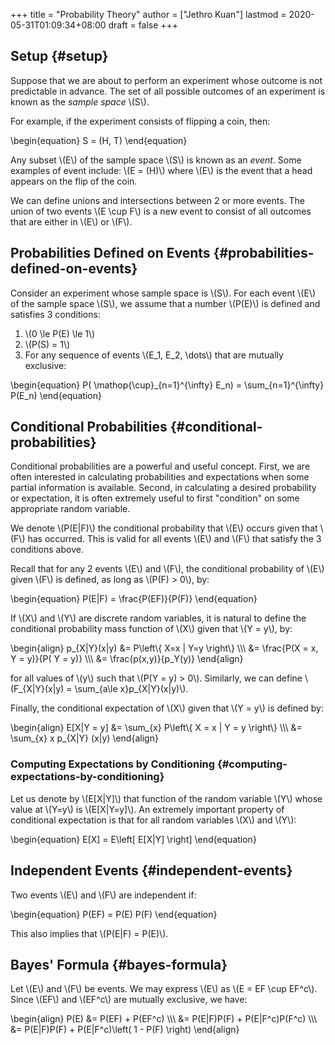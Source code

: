 +++
title = "Probability Theory"
author = ["Jethro Kuan"]
lastmod = 2020-05-31T01:09:34+08:00
draft = false
+++

## Setup {#setup}

Suppose that we are about to perform an experiment whose outcome is
not predictable in advance. The set of all possible outcomes of an
experiment is known as the _sample space_ \\(S\\).

For example, if the experiment consists of flipping a coin, then:

\begin{equation}
S = (H, T)
\end{equation}

Any subset \\(E\\) of the sample space \\(S\\) is known as an _event_. Some
examples of event include: \\(E = (H)\\) where \\(E\\) is the event that a
head appears on the flip of the coin.

We can define unions and intersections between 2 or more events. The
union of two events \\(E \cup F\\) is a new event to consist of all
outcomes that are either in \\(E\\) or \\(F\\).

## Probabilities Defined on Events {#probabilities-defined-on-events}

Consider an experiment whose sample space is \\(S\\). For each event \\(E\\)
of the sample space \\(S\\), we assume that a number \\(P(E)\\) is defined and
satisfies 3 conditions:

1.  \\(0 \le P(E) \le 1\\)
2.  \\(P(S) = 1\\)
3.  For any sequence of events \\(E_1, E_2, \dots\\) that are mutually
    exclusive:

\begin{equation}
P( \mathop{\cup}\_{n=1}^{\infty} E_n) = \sum\_{n=1}^{\infty} P(E_n)
\end{equation}

## Conditional Probabilities {#conditional-probabilities}

Conditional probabilities are a powerful and useful concept. First, we
are often interested in calculating probabilities and expectations
when some partial information is available. Second, in calculating a
desired probability or expectation, it is often extremely useful to
first "condition" on some appropriate random variable.

We denote \\(P(E|F)\\) the conditional probability that \\(E\\) occurs given
that \\(F\\) has occurred. This is valid for all events \\(E\\) and \\(F\\) that
satisfy the 3 conditions above.

Recall that for any 2 events \\(E\\) and \\(F\\), the conditional probability
of \\(E\\) given \\(F\\) is defined, as long as \\(P(F) > 0\\), by:

\begin{equation}
P(E|F) = \frac{P(EF)}{P(F)}
\end{equation}

If \\(X\\) and \\(Y\\) are discrete random variables, it is natural to define
the conditional probability mass function of \\(X\\) given that \\(Y = y\\),
by:

\begin{align}
p\_{X|Y}(x|y) &= P\left\\{ X=x | Y=y \right\\} \\\\\\
&= \frac{P(X = x, Y = y)}{P( Y = y)} \\\\\\
&= \frac{p(x,y)}{p_Y(y)}
\end{align}

for all values of \\(y\\) such that \\(P(Y = y) > 0\\). Similarly, we can
define \\(F\_{X|Y}(x|y) = \sum\_{a\le x}p\_{X|Y}(x|y)\\).

Finally, the conditional expectation of \\(X\\) given that \\(Y = y\\) is
defined by:

\begin{align}
E[X|Y = y] &= \sum\_{x} P\left\\{ X = x | Y = y \right\\} \\\\\\
&= \sum\_{x} x p\_{X|Y} (x|y)
\end{align}

### Computing Expectations by Conditioning {#computing-expectations-by-conditioning}

Let us denote by \\(E[X|Y]\\) that function of the random variable \\(Y\\)
whose value at \\(Y=y\\) is \\(E[X|Y=y]\\). An extremely important property of
conditional expectation is that for all random variables \\(X\\) and \\(Y\\):

\begin{equation}
E[X] = E\left[ E[X|Y] \right]
\end{equation}

## Independent Events {#independent-events}

Two events \\(E\\) and \\(F\\) are independent if:

\begin{equation}
P(EF) = P(E) P(F)
\end{equation}

This also implies that \\(P(E|F) = P(E)\\).

## Bayes' Formula {#bayes-formula}

Let \\(E\\) and \\(F\\) be events. We may express \\(E\\) as \\(E = EF \cup EF^c\\).
Since \\(EF\\) and \\(EF^c\\) are mutually exclusive, we have:

\begin{align}
P(E) &= P(EF) + P(EF^c) \\\\\\
&= P(E|F)P(F) + P(E|F^c)P(F^c) \\\\\\
&= P(E|F)P(F) + P(E|F^c)\left( 1 - P(F) \right)
\end{align}
